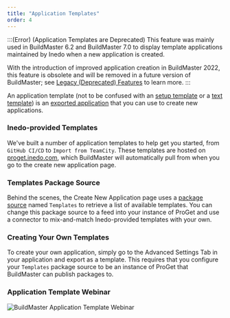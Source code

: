 ```yaml
---
title: "Application Templates"
order: 4
---
```


:::(Error) (Application Templates are Deprecated)
This feature was mainly used in BuildMaster 6.2 and BuildMaster 7.0 to display template applications maintained by Inedo when a new application is created.

With the introduction of improved application creation in BuildMaster 2022, this feature is obsolete and will be removed in a future version of BuildMaster; see [Legacy (Deprecated) Features](/docs/buildmaster/installation-maintenance/buildmaster-legacy) to learn more.
:::

An application template (not to be confused with an [setup template](/docs/buildmaster/installation-maintenance/buildmaster-legacy/buildmaster-applications-concepts-setup-templates) or a [text template](/docs/executionengine/overview/executionengine-components-text-templating)) is an [exported application](/docs/buildmaster/modeling-your-applications/buildmaster-applications-concepts/buildmaster-applications-concepts-backup-restore) that you can use to create new applications.

### Inedo-provided Templates

We've built a number of application templates to help get you started, from `GitHub CI/CD` to `Import from TeamCity`. These templates are hosted on [proget.inedo.com](https://proget.inedo.com/feeds/Templates), which BuildMaster will automatically pull from when you go to the create new application page. 

### Templates Package Source 

Behind the scenes, the Create New Application page uses a [package source](/docs/buildmaster/builds-continuous-integration/buildmaster-artifacts) named `Templates` to retrieve a list of available templates. You can change this package source to a feed into your instance of ProGet and use a connector to mix-and-match Inedo-provided templates with your own.

### Creating Your Own Templates
To create your own application, simply go to the Advanced Settings Tab in your application and export as a template. This requires that you configure your `Templates` package source to be an instance of ProGet that BuildMaster can publish packages to.

### Application Template Webinar
![BuildMaster Application Template Webinar](https://www.youtube.com/watch?v=uLc_1CWiwqU&ab_channel=Inedo)
